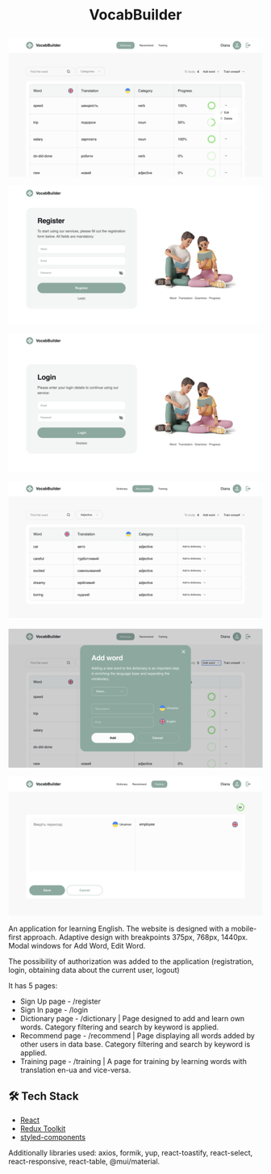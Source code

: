 # <p align="center">VocabBuilder</p>

![image](https://github.com/DianaKryzhanivska/VocabBuilder/blob/main/dictionary.png)

![image](https://github.com/DianaKryzhanivska/VocabBuilder/blob/main/register.png)

![image](https://github.com/DianaKryzhanivska/VocabBuilder/blob/main/login.png)

![image](https://github.com/DianaKryzhanivska/VocabBuilder/blob/main/recommend.png)

![image](https://github.com/DianaKryzhanivska/VocabBuilder/blob/main/add.png)

![image](https://github.com/DianaKryzhanivska/VocabBuilder/blob/main/training.png)

An application for learning English.
The website is designed with a mobile-first approach. Adaptive design with
breakpoints 375px, 768px, 1440px. Modal windows for Add Word, Edit Word.

The possibility of authorization was added to the
application (registration, login, obtaining data about the current user, logout)

It has 5 pages:

- Sign Up page - /register
- Sign In page - /login
- Dictionary page - /dictionary | Page designed to add and learn own words.
  Category filtering and search by keyword is applied.
- Recommend page - /recommend | Page displaying all words added by other users in
  data base. Category filtering and search by keyword is applied.
- Training page - /training | A page for training by learning words with translation
  en-ua and vice-versa.

## 🛠️ Tech Stack

- [React](https://reactjs.org/)
- [Redux Toolkit](https://redux-toolkit.js.org)
- [styled-components](https://styled-components.com)

Additionally libraries used: axios, formik, yup, react-toastify,
react-select, react-responsive, react-table, @mui/material.
